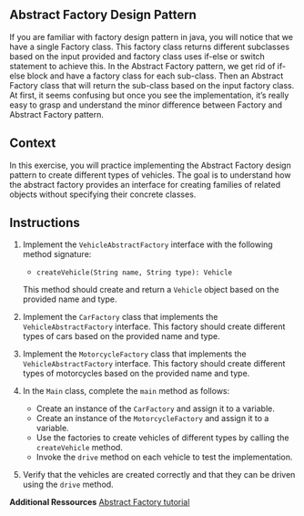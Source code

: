 ## Abstract Factory Design Pattern

If you are familiar with factory design pattern in java, you will notice that we have a single Factory class.
This factory class returns different subclasses based on the input provided and factory class uses if-else or switch statement to achieve this. In the Abstract Factory pattern, we get rid of if-else block and have a factory class for each sub-class. Then an Abstract Factory class that will return the sub-class based on the input factory class. At first, it seems confusing but once you see the implementation, it’s really easy to grasp and understand the minor difference between Factory and Abstract Factory pattern.

## Context
In this exercise, you will practice implementing the Abstract Factory design pattern to create different types of vehicles. The goal is to understand how the abstract factory provides an interface for creating families of related objects without specifying their concrete classes.

## Instructions

1. Implement the `VehicleAbstractFactory` interface with the following method signature:
    - `createVehicle(String name, String type): Vehicle`

   This method should create and return a `Vehicle` object based on the provided name and type.

2. Implement the `CarFactory` class that implements the `VehicleAbstractFactory` interface. This factory should create different types of cars based on the provided name and type.

3. Implement the `MotorcycleFactory` class that implements the `VehicleAbstractFactory` interface. This factory should create different types of motorcycles based on the provided name and type.

4. In the `Main` class, complete the `main` method as follows:
    - Create an instance of the `CarFactory` and assign it to a variable.
    - Create an instance of the `MotorcycleFactory` and assign it to a variable.
    - Use the factories to create vehicles of different types by calling the `createVehicle` method.
    - Invoke the `drive` method on each vehicle to test the implementation.

5. Verify that the vehicles are created correctly and that they can be driven using the `drive` method.


**Additional Ressources**
[Abstract Factory tutorial](https://www.digitalocean.com/community/tutorials/abstract-factory-design-pattern-in-java)